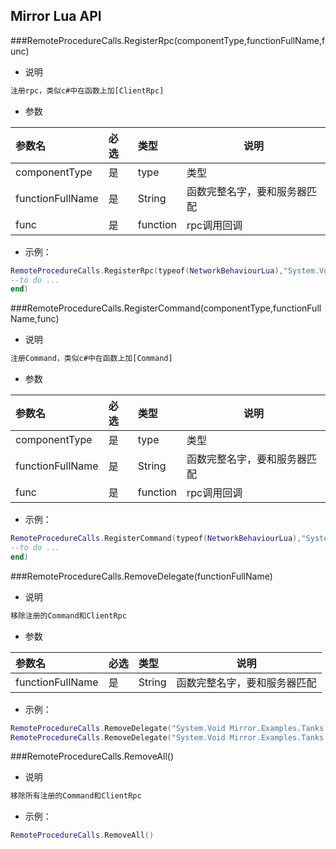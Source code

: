 ## Mirror Lua API ##

###RemoteProcedureCalls.RegisterRpc(componentType,functionFullName,func)
- 说明

```txt
注册rpc，类似c#中在函数上加[ClientRpc]
```
- 参数

|参数名|必选|类型|说明|
|:----|:---|:-----|-----|
|componentType|是|type|类型|
|functionFullName|是|String|函数完整名字，要和服务器匹配|
|func|是|function|rpc调用回调|

- 示例：

```lua
RemoteProcedureCalls.RegisterRpc(typeof(NetworkBehaviourLua),"System.Void Mirror.Examples.Tanks.Tank::RpcOnFire()",function(obj, reader,senderConnection)
--to do ...
end)
```

###RemoteProcedureCalls.RegisterCommand(componentType,functionFullName,func)
- 说明

```txt
注册Command，类似c#中在函数上加[Command]
```
- 参数

|参数名|必选|类型|说明|
|:----|:---|:-----|-----|
|componentType|是|type|类型|
|functionFullName|是|String|函数完整名字，要和服务器匹配|
|func|是|function|rpc调用回调|

- 示例：

```lua
RemoteProcedureCalls.RegisterCommand(typeof(NetworkBehaviourLua),"System.Void Mirror.Examples.Tanks.Tank::CmdFire()",function(obj, reader,senderConnection)
--to do ...
end)
```

###RemoteProcedureCalls.RemoveDelegate(functionFullName)
- 说明

```txt
移除注册的Command和ClientRpc
```
- 参数

|参数名|必选|类型|说明|
|:----|:---|:-----|-----|
|functionFullName|是|String|函数完整名字，要和服务器匹配|

- 示例：

```lua
RemoteProcedureCalls.RemoveDelegate("System.Void Mirror.Examples.Tanks.Tank::RpcOnFire()")
RemoteProcedureCalls.RemoveDelegate("System.Void Mirror.Examples.Tanks.Tank::CmdFire()")
```

###RemoteProcedureCalls.RemoveAll()
- 说明

```txt
移除所有注册的Command和ClientRpc
```

- 示例：

```lua
RemoteProcedureCalls.RemoveAll()
```

